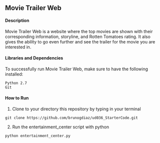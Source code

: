## **Movie Trailer Web**

#### **Description**

Movie Trailer Web is a website where the top movies are shown with their corresponding information, storyline, and Rotten Tomatoes rating. It also gives the ability to go even further and see the trailer for the movie you are interested in. 

#### **Libraries and Dependencies**

To successfully run Movie Trailer Web, make sure to have the following installed:

```
Python 2.7
Git
```

#### **How to Run**

1. Clone to your directory this repository by typing in your terminal

```
git clone https://github.com/brunogdiaz/ud036_StarterCode.git
``` 

2. Run the entertainment_center script with python

```
python entertainment_center.py
```

